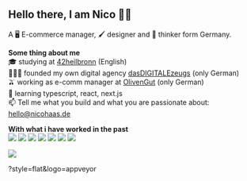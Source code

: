  

## Hello there, I am Nico 👋🏼
A 🖥 E-commerce manager, 🖌 designer and 🧠 thinker form Germany.

**Some thing about me**
<br>🎓 studying at [42heilbronn](https://www.42heilbronn.de/en/) (English)
<br>👷🏼‍♂️ founded my own digital agency [dasDIGITALEzeugs](https://dasdigitalezeugs.de) (only German)
<br>🫒 working as e-comm manager at [OlivenGut](https://olivengut.de) (only German)
<br>🎯 learning typescript, react, next.js
<br>📫 Tell me what you build and what you are passionate about: hello@nicohaas.de

**With what i have worked in the past** <br>
<img src="https://img.shields.io/badge/-HTML-c58545?style=for-the-badge&logo=html5&logoColor=c58545&labelColor=282828"> <img src="https://img.shields.io/badge/-CSS-d1a01f?style=for-the-badge&logo=css3&logoColor=d1a01f&labelColor=282828"> <img src="https://img.shields.io/badge/-bootstrap-a616ea?style=for-the-badge&logo=bootstrap&logoColor=a616ea&labelColor=282828"> <img src="https://img.shields.io/badge/-wordpress-0683ae?style=for-the-badge&logo=wordpress&logoColor=0683ae&labelColor=282828"> <img src="https://img.shields.io/badge/-c-a0d7d2?style=for-the-badge&logo=c&logoColor=a0d7d2&labelColor=282828"> <img src="https://img.shields.io/badge/-slack-e5e806?style=for-the-badge&logo=slack&logoColor=e5e806&labelColor=282828"> <img src="https://img.shields.io/badge/-gnubash-e5e806?style=for-the-badge&logo=gnubash&logoColor=e5e806&labelColor=282828">


<img src="https://img.shields.io/badge/-slack-e5e806?style=flat&logo=slack&logoColor=e5e806&labelColor=282828">

?style=flat&logo=appveyor

<!--
**neikoon/neikoon** is a ✨ _special_ ✨ repository because its `README.md` (this file) appears on your GitHub profile.

Here are some ideas to get you started:

- 🔭 I’m currently working on ...
- 🌱 I’m currently learning ...
- 👯 I’m looking to collaborate on ...
- 🤔 I’m looking for help with ...
- 💬 Ask me about ...
- 📫 How to reach me: ...
- 😄 Pronouns: ...
- ⚡ Fun fact: ...
-->
